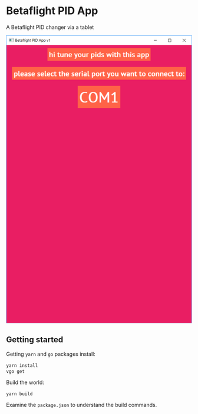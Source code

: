 # Betaflight PID App

A Betaflight PID changer via a tablet

![Screen1](.images/screen1.png?raw=true "Screen")

## Getting started

Getting `yarn` and `go` packages install:

    yarn install
    vgo get

Build the world:

    yarn build

Examine the `package.json` to understand the build commands.